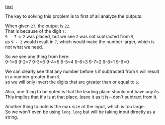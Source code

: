 [text](https://codeforces.com/contest/514/problem/A)

The key to solving this problem is to first of all analyze the outputs.

When given `27`, the output is `22`.  
That is because of the digit `7`:  
`9 - 7 = 2` was placed, but we see `2` was not subtracted from `9`,  
as `9 - 2` would result in `7`, which would make the number larger, which is not what we need.

So we see one thing from here:  
9-1=8
9-2=7
9-3=6
9-4=5
9-5=4
9-6=3
9-7=2
9-8=1
9-9=0

We can clearly see that any number before `5` if subtracted from `9` will result in a number greater than `9`,  
so we will only invert the digits that are greater than or equal to `5`.  

Also, one thing to be noted is that the leading place should not have any `0`s.  
This implies that if `9` is at that place, leave it as it is—don't subtract from it.  

Another thing to note is the max size of the input, which is too large.  
So we won't even be using `long long` but will be taking input directly as a string.
